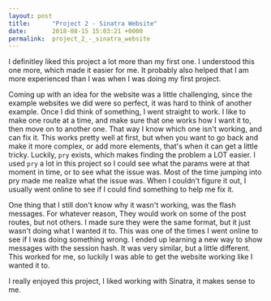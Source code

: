 ```yaml
---
layout: post
title:      "Project 2 - Sinatra Website"
date:       2018-08-15 15:03:21 +0000
permalink:  project_2_-_sinatra_website
---
```



I definitley liked this project a lot more than my first one. I understood this one more, which made it easier for me. It probably also helped that I am more experienced than I was when I was doing my first project. 

Coming up with an idea for the website was a little challenging, since the example websites we did were so perfect, it was hard to think of another example. Once I did think of something, I went straight to work. I like to make one route at a time, and make sure that one works how I want it to, then move on to another one. That way I know which one isn't working, and can fix it. This works pretty well at first, but when you want to go back and make it more complex, or add more elements, that's when it can get a little tricky. Luckily, `pry` exists, which makes finding the problem a LOT easier. I used `pry` a lot in this project so I could see what the params were at that moment in time, or to see what the issue was. Most of the time jumping into pry made me realize what the issue was. When I couldn't figure it out, I usually went online to see if I could find something to help me fix it. 

One thing that I still don't know why it wasn't working, was the flash messages. For whatever reason, They would work on some of the post routes, but not others. I made sure they were the same format, but it just wasn't doing what I wanted it to. This was one of the times I went online to see if I was doing something wrong. I ended up learning a new way to show messages with the session hash. It was very similar, but a little different. This worked for me, so luckily I was able to get the website working like I wanted it to. 

I really enjoyed this project, I liked working with Sinatra, it makes sense to me. 
